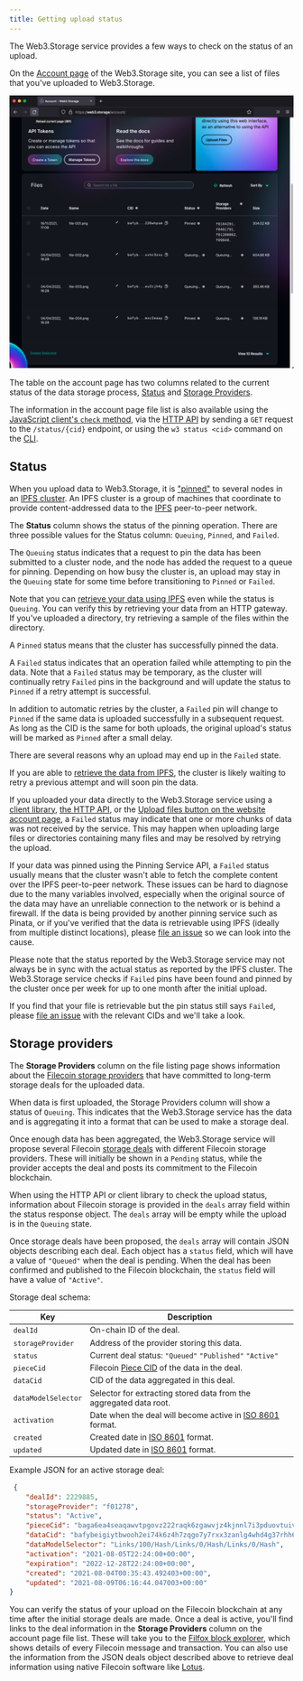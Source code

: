 ```yaml
---
title: Getting upload status
---
```


The Web3.Storage service provides a few ways to check on the status of an upload.

On the [Account page](https://web3.storage/account) of the Web3.Storage site, you can see a list of files that you've uploaded to Web3.Storage.

![Screenshot of Web3.Storage account page, showing a table of uploaded files](./images/account-page-files.png)

The table on the account page has two columns related to the current status of the data storage process, [Status](#pin-status) and [Storage Providers](#storage-providers).

The information in the account page file list is also available using the [JavaScript client's `check` method][client-js-check], via the [HTTP API][client-http] by sending a `GET` request to the `/status/{cid}` endpoint, or using the `w3 status <cid>` command on the [CLI](https://github.com/web3-storage/web3.storage/tree/main/packages/w3#readme).

## Status

When you upload data to Web3.Storage, it is ["pinned"][ipfs-docs-pinning] to several nodes in an [IPFS cluster][ipfs-cluster]. An IPFS cluster is a group of machines that coordinate to provide content-addressed data to the [IPFS](https://ipfs.io) peer-to-peer network.

The **Status** column shows the status of the pinning operation. There are three possible values for the Status column: `Queuing`, `Pinned`, and `Failed`.

The `Queuing` status indicates that a request to pin the data has been submitted to a cluster node, and the node has added the request to a queue for pinning. Depending on how busy the cluster is, an upload may stay in the `Queuing` state for some time before transitioning to `Pinned` or `Failed`.

Note that you can [retrieve your data using IPFS][howto-retrieve] even while the status is `Queuing`. You can verify this by retrieving your data from an HTTP gateway. If you've uploaded a directory, try retrieving a sample of the files within the directory.

A `Pinned` status means that the cluster has successfully pinned the data.

A `Failed` status indicates that an operation failed while attempting to pin the data. Note that a `Failed` status may be temporary, as the cluster will continually retry `Failed` pins in the background and will update the status to `Pinned` if a retry attempt is successful.

In addition to automatic retries by the cluster, a `Failed` pin will change to `Pinned` if the same data is uploaded successfully in a subsequent request. As long as the CID is the same for both uploads, the original upload's status will be marked as `Pinned` after a small delay.

There are several reasons why an upload may end up in the `Failed` state.

If you are able to [retrieve the data from IPFS][howto-retrieve], the cluster is likely waiting to retry a previous attempt and will soon pin the data.

If you uploaded your data directly to the Web3.Storage service using a [client library][client-js], [the HTTP API][client-http], or the [Upload files button on the website account page][upload-page], a `Failed` status may indicate that one or more chunks of data was not received by the service. This may happen when uploading large files or directories containing many files and may be resolved by retrying the upload.

If your data was pinned using the Pinning Service API, a `Failed` status usually means that the cluster wasn't able to fetch the complete content over the IPFS peer-to-peer network. These issues can be hard to diagnose due to the many variables involved, especially when the original source of the data may have an unreliable connection to the network or is behind a firewall. If the data is being provided by another pinning service such as Pinata, or if you've verified that the data is retrievable using IPFS (ideally from multiple distinct locations), please [file an issue][new-issue] so we can look into the cause.

Please note that the status reported by the Web3.Storage service may not always be in sync with the actual status as reported by the IPFS cluster. The Web3.Storage service checks if `Failed` pins have been found and pinned by the cluster once per week for up to one month after the initial upload.

If you find that your file is retrievable but the pin status still says `Failed`, please [file an issue][new-issue] with the relevant CIDs and we'll take a look.

## Storage providers

The **Storage Providers** column on the file listing page shows information about the [Filecoin storage providers][fil-docs-storage-providers] that have committed to long-term storage deals for the uploaded data.

When data is first uploaded, the Storage Providers column will show a status of `Queuing`. This indicates that the Web3.Storage service has the data and is aggregating it into a format that can be used to make a storage deal.

Once enough data has been aggregated, the Web3.Storage service will propose several Filecoin [storage deals][fil-docs-deals] with different Filecoin storage providers. These will initially be shown in a `Pending` status, while the provider accepts the deal and posts its commitment to the Filecoin blockchain.

When using the HTTP API or client library to check the upload status, information about Filecoin storage is provided in the `deals` array field within the status response object. The `deals` array will be empty while the upload is in the `Queuing` state.

Once storage deals have been proposed, the `deals` array will contain JSON objects describing each deal. Each object has a `status` field, which will have a value of `"Queued"` when the deal is pending. When the deal has been confirmed and published to the Filecoin blockchain, the `status` field will have a value of `"Active"`.

Storage deal schema:

| Key                 | Description |
|---------------------|-------------|
| `dealId`            | On-chain ID of the deal. |
| `storageProvider`   | Address of the provider storing this data. |
| `status`            | Current deal status: `"Queued"` `"Published"` `"Active"` |
| `pieceCid`          | Filecoin [Piece CID](https://spec.filecoin.io/systems/filecoin_files/piece/) of the data in the deal. |
| `dataCid`           | CID of the data aggregated in this deal. |
| `dataModelSelector` | Selector for extracting stored data from the aggregated data root. |
| `activation`        | Date when the deal will become active in [ISO 8601](https://en.wikipedia.org/wiki/ISO_8601) format. |
| `created`           | Created date in [ISO 8601](https://en.wikipedia.org/wiki/ISO_8601) format. |
| `updated`           | Updated date in [ISO 8601](https://en.wikipedia.org/wiki/ISO_8601) format. |

Example JSON for an active storage deal:

```json
 {
    "dealId": 2229885,
    "storageProvider": "f01278",
    "status": "Active",
    "pieceCid": "baga6ea4seaqawvtpgovz222raqk6zgawvjz4kjnnl7i3pduovtuivl2qxokoaji",
    "dataCid": "bafybeigiytbwooh2ei74k6z4h7zqgo7y7rxx3zanlg4whd4g37rhh6o74m",
    "dataModelSelector": "Links/100/Hash/Links/0/Hash/Links/0/Hash",
    "activation": "2021-08-05T22:24:00+00:00",
    "expiration": "2022-12-28T22:24:00+00:00",
    "created": "2021-08-04T00:35:43.492403+00:00",
    "updated": "2021-08-09T06:16:44.047003+00:00"
}
```

You can verify the status of your upload on the Filecoin blockchain at any time after the initial storage deals are made. Once a deal is active, you'll find links to the deal information in the **Storage Providers** column on the account page file list. These will take you to the [Filfox block explorer](https://filfox.info/), which shows details of every Filecoin message and transaction. You can also use the information from the JSON deals object described above to retrieve deal information using native Filecoin software like [Lotus](https://lotus.filecoin.io/).

[ipfs-docs-pinning]: https://docs.ipfs.io/how-to/pin-files
[ipfs-cluster]: https://cluster.ipfs.io/

[howto-retrieve]: /docs/how-tos/retrieve
[client-js]: /docs/reference/js-client-library/
[client-js-check]: /docs/reference/js-client-library#check-status
[client-http]: /docs/reference/http-api/
[upload-page]: https://web3.storage/account/

[new-issue]: https://github.com/web3-storage/web3.storage/issues/new?assignees=&labels=kind%2Fbug%2Cneed%2Ftriage&template=bug_report.md&title=

[fil-docs-storage-providers]: https://docs.filecoin.io/storage-provider/
[fil-docs-deals]: https://docs.filecoin.io/storage-provider/how-providing-works/#deals